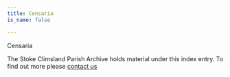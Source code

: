```yaml
---
title: Censaria
is_name: false

---
```


Censaria


The Stoke Climsland Parish Archive holds material under this index entry. To find out more please [contact us](/contact/)
